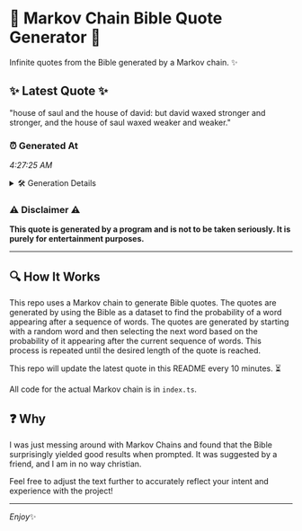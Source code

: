 # 📖 Markov Chain Bible Quote Generator 📖

Infinite quotes from the Bible generated by a Markov chain. ✨

## ✨ Latest Quote ✨
"house of saul and the house of david: but david waxed stronger and stronger, and the house of saul waxed weaker and weaker."

### ⏰ Generated At
*4:27:25 AM*

<details>
    <summary>🛠️ Generation Details</summary>
    <p>
        <strong>🌱 Seed:</strong> house<br>
        <strong>🔄 Iterations:</strong> 22<br>
        <strong>📜 Context History:</strong><br>[ house ]: of<br>[ house, of ]: saul<br>[ house, of, saul ]: and<br>[ house, of, saul, and ]: the<br>[ house, of, saul, and, the ]: house<br>[ house, of, saul, and, the, house ]: of<br>[ of, saul, and, the, house, of ]: david:<br>[ saul, and, the, house, of, david: ]: but<br>[ and, the, house, of, david:, but ]: david<br>[ the, house, of, david:, but, david ]: waxed<br>[ house, of, david:, but, david, waxed ]: stronger<br>[ of, david:, but, david, waxed, stronger ]: and<br>[ david:, but, david, waxed, stronger, and ]: stronger,<br>[ but, david, waxed, stronger, and, stronger, ]: and<br>[ david, waxed, stronger, and, stronger,, and ]: the<br>[ waxed, stronger, and, stronger,, and, the ]: house<br>[ stronger, and, stronger,, and, the, house ]: of<br>[ and, stronger,, and, the, house, of ]: saul<br>[ stronger,, and, the, house, of, saul ]: waxed<br>[ and, the, house, of, saul, waxed ]: weaker<br>[ the, house, of, saul, waxed, weaker ]: and<br>[ house, of, saul, waxed, weaker, and ]: weaker.<br>
    </p>
</details>

### ⚠️ Disclaimer ⚠️
**This quote is generated by a program and is not to be taken seriously. It is purely for entertainment purposes.**

---

## 🔍 How It Works

This repo uses a Markov chain to generate Bible quotes. The quotes are generated by using the Bible as a dataset to find the probability of a word appearing after a sequence of words. The quotes are generated by starting with a random word and then selecting the next word based on the probability of it appearing after the current sequence of words. This process is repeated until the desired length of the quote is reached.

This repo will update the latest quote in this README every 10 minutes. ⏳

All code for the actual Markov chain is in `index.ts`.

## ❓ Why

I was just messing around with Markov Chains and found that the Bible surprisingly yielded good results when prompted. 
It was suggested by a friend, and I am in no way christian.

Feel free to adjust the text further to accurately reflect your intent and experience with the project!

---

*Enjoy*✨
